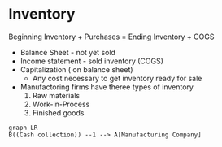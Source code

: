 # Inventory 
Beginning Inventory + Purchases = Ending Inventory + COGS

- Balance Sheet - not yet sold 
- Income statement - sold inventory (COGS)
- Capitalization ( on balance sheet)
    * Any cost necessary to get inventory ready for sale 
- Manufactoring firms have theree types of inventory 
    1. Raw materials
    2. Work-in-Process
    3. Finished goods 

```mermaid
graph LR
B((Cash collection)) --1 --> A[Manufacturing Company]
    
```